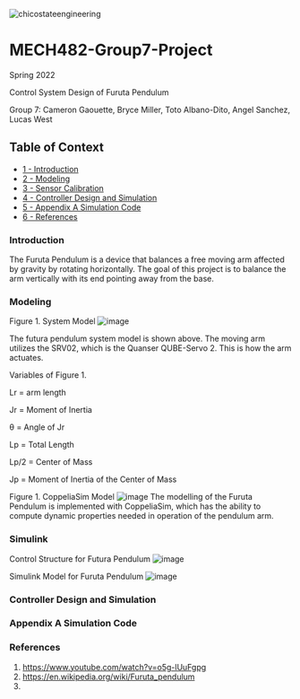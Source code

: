 ![chicostateengineering](https://user-images.githubusercontent.com/104525569/165656325-126c0024-a1b2-44f3-8fbc-4cbb8f84246b.png)
# MECH482-Group7-Project

 Spring 2022 
 
 Control System Design of Furuta Pendulum 
 
 Group 7: Cameron Gaouette, Bryce Miller, Toto Albano-Dito, Angel Sanchez, Lucas West 

## Table of Context
+ [1 - Introduction](#Introduction) 
+ [2 - Modeling](#Modeling)
+ [3 - Sensor Calibration](#Sensor-Calibration)
+ [4 - Controller Design and Simulation](#Controller-Design-and-Simulation)
+ [5 - Appendix A Simulation Code](#Appendix-A-Simulation-Code)
+ [6 - References](#References)

### Introduction
The Furuta Pendulum is a device that balances a free moving arm affected by gravity by rotating horizontally. The goal of this project is to balance the arm vertically with its end pointing away from the base. 
### Modeling
Figure 1. System Model
![image](https://user-images.githubusercontent.com/102193371/168450542-038c65ba-0f4f-4816-a9e6-8a8f63c60d8f.png)


The futura pendulum system model is shown above. The moving arm utilizes the SRV02, which is the Quanser QUBE-Servo 2. This is how the arm actuates.

Variables of Figure 1.

Lr = arm length

Jr = Moment of Inertia

θ = Angle of Jr

Lp = Total Length

Lp/2 = Center of Mass

Jp = Moment of Inertia of the Center of Mass


Figure 1. CoppeliaSim Model
![image](https://user-images.githubusercontent.com/102193371/168404128-bc4e17e6-5d81-4cd8-b366-b6ef2383fd47.png)
The modelling of the Furuta Pendulum is implemented with CoppeliaSim, which has the ability to compute dynamic properties needed in operation of the pendulum arm.

### Simulink
Control Structure for Futura Pendulum
![image](https://user-images.githubusercontent.com/102193371/168450517-1aec2f64-ef73-429a-994c-ab7c881583dd.png)


Simulink Model for Furuta Pendulum
![image](https://user-images.githubusercontent.com/102193371/168450300-43808ba8-1799-4e23-ae27-381af375f472.png)

### Controller Design and Simulation 

### Appendix A Simulation Code

### References 
1) https://www.youtube.com/watch?v=o5g-lUuFgpg
2) https://en.wikipedia.org/wiki/Furuta_pendulum
3) 
